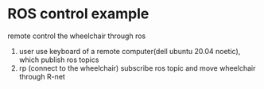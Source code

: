 # ROS control example

remote control the wheelchair through ros
1. user use keyboard of a remote computer(dell ubuntu 20.04 noetic), which publish ros topics
2. rp (connect to the wheelchair) subscribe ros topic and move wheelchair through R-net
